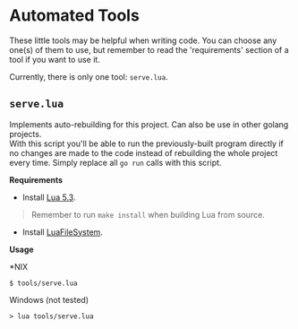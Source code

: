 Automated Tools
===============

These little tools may be helpful when writing code. You can choose any one(s) of them to use, but remember to read the 'requirements' section of a tool if you want to use it.

Currently, there is only one tool: `serve.lua`.

`serve.lua`
-----------
Implements auto-rebuilding for this project. Can also be use in other golang projects.  
With this script you'll be able to run the previously-built program directly if no changes are made to the code instead of rebuilding the whole project every time. Simply replace all `go run` calls with this script.

**Requirements** 
* Install [Lua 5.3](http://www.lua.org/versions.html#5.3).
> Remember to run `make install` when building Lua from source.

* Install [LuaFileSystem](http://keplerproject.github.io/luafilesystem).

**Usage**

*NIX
```
$ tools/serve.lua
```

Windows (not tested)
```
> lua tools/serve.lua
```
